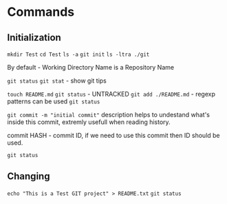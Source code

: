 # Commands


## Initialization

`mkdir Test`
`cd Test`
`ls -a`
`git init`
`ls -ltra ./git`

By default - Working Directory Name is a Repository Name

`git status`
`git stat` - show git tips

`touch README.md`
`git status` - UNTRACKED
`git add ./README.md` - regexp patterns can be used
`git status`

`git commit -m "initial commit"`
description helps to undestand what's inside this commit, extremly usefull when reading history.

commit HASH - commit ID, if we need to use this commit then ID should be used.

`git status`

## Changing

`echo "This is a Test GIT project" > README.txt`
`git status`
